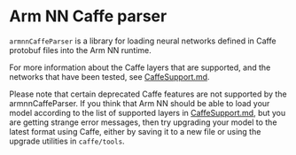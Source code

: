 # Arm NN Caffe parser

`armnnCaffeParser` is a library for loading neural networks defined in Caffe protobuf files into the Arm NN runtime.

For more information about the Caffe layers that are supported, and the networks that have been tested, see [CaffeSupport.md](./CaffeSupport.md).

Please note that certain deprecated Caffe features are not supported by the armnnCaffeParser. If you think that Arm NN should be able to load your model according to the list of supported layers in [CaffeSupport.md](./CaffeSupport.md), but you are getting strange error messages, then try upgrading your model to the latest format using Caffe, either by saving it to a new file or using the upgrade utilities in `caffe/tools`.
